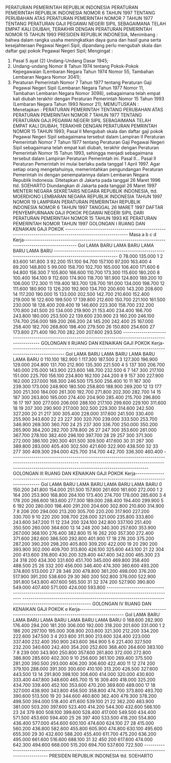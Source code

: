  PERATURAN PEMERINTAH REPUBLIK INDONESIA PERATURAN PEMERINTAH REPUBLIK INDONESIA NOMOR 6 TAHUN 1997 TENTANG PERUBAHAN ATAS PERATURAN PEMERINTAH NOMOR 7 TAHUN 1977 TENTANG PERATURAN GAJI PEGAWAI NEGERI SIPIL SEBAGAIMANA TELAH EMPAT KALI DIUBAH, TERAKHIR DENGAN PERATURAN PEMERINTAH NOMOR 15 TAHUN 1993 PRESIDEN REPUBLIK INDONESIA,
Menimbang :
 bahwa dalam rangka usaha meningkatkan daya guna dan hasil guna serta kesejahteraan Pegawai Negeri Sipil, dipandang perlu mengubah skala dan daftar gaji pokok Pegawai Negeri Sipil;
Mengingat :

1. Pasal 5 ayat (2) Undang-Undang Dasar 1945;
2. Undang-undang Nomor 8 Tahun 1974 tentang Pokok-Pokok Kepegawaian (Lembaran Negara Tahun 1974 Nomor 55, Tambahan Lembaran Negara Nomor 3041);
3. Peraturan Pemerintah Nomor 7 Tahun 1977 tentang Peraturan Gaji Pegawai Negeri Sipil (Lembaran Negara Tahun 1977 Nomor 11, Tambahan Lembaran Negara Nomor 3098), sebagaimana telah empat kali diubah terakhir dengan Peraturan Pemerintah Nomor 15 Tahun 1993 (Lembaran Negara Tahun 1993 Nomor 21);
MEMUTUSKAN :
 Menetapkan : PERATURAN PEMERINTAH TENTANG PERUBAHAN ATAS PERATURAN PEMERINTAH NOMOR 7 TAHUN 1977 TENTANG PERATURAN GAJI PEGAWAI NEGERI SIPIL SEBAGAIMANA TELAH EMPAT KALI DIUBAH, TERAKHIR DENGAN PERATURAN PEMRINTAH NOMOR 15 TAHUN 1993;
Pasal II
Mengubah skala dan daftar gaji pokok Pegawai Negeri Sipil sebagaimana tersebut dalam Lampiran II Peraturan Pemerintah Nomor 7 Tahun 1977 tentang Peraturan Gaji Pegawai Negeri Sipil sebagaimana telah empat kali diubah, terakhir dengan Peraturan Pemerintah Nomor 15 Tahun 1993, sehingga menjadi sebagaimana tersebut dalam Lampiran Peraturan Pemerintah ini. Pasal II…
Pasal II
Peraturan Pemerintah ini mulai berlaku pada tanggal 1 April 1997. Agar setiap orang mengetahuinya, memerintahkan pengundangan Peraturan Pemerintah ini dengan penempatannya dalam Lembaran Negara Republik Indonesia. Ditetapkan di Jakarta pada tanggal 26 Maret 1996 ttd. SOEHARTO Diundangkan di Jakarta pada tanggal 26 Maret 1997 MENTERI NEGARA SEKRETARIS NEGARA REPUBLIK INDONESIA, ttd. MOERDIONO LEMBARAN NEGARA REPUBLIK INDONESIA TAHUN 1997 NOMOR 19 LAMPIRAN PERATURAN PEMERINTAH REPUBLIK INDONESIA NOMOR 6 TAHUN 1997 TANGGAL 26 MARET 1997 DAFTAR PENYEMPURNAAN GAJI POKOK PEGAWAI NEGERI SIPIL DARI PERATURAN PEMERINTAH NOMOR 15 TAHUN 1993 KE PERATURAN PEMERINTAH NOMOR TAHUN 1997 GOLONGAN I RUANG DAN KENAIKAN GAJI POKOK --------------------------------------------------------------------------------------------------------- Masa a b c d Kerja---------------------------------------------------------------------------------------------------- Gol LAMA BARU LAMA BARU LAMA BARU LAMA BARU --------------------------------------------------------------------------------------------------------- 0 78.000 135.000 1 2 83.600 141.800 3 92.200 151.100 94.700 157.100 97.200 163.400 4 89.200 148.800 5 99.000 158.700 102.700 165.000 106.400 171.600 6 94.800 156.300 7 105.800 166.600 110.700 173.300 115.600 180.200 8 100.400 164.100 9 112.600 174.900 118.700 181.900 124.800 189.200 10 106.000 172.300 11 119.400 183.700 126.700 191.000 134.000 198.700 12 111.600 180.900 13 126.200 192.900 134.700 200.600 143.200 208.600 14 117.200 190.000 15 133.000 202.500 142.700 210.600 152.400 219.000 16 122.600 199.500 17 139.800 212.600 150.700 221.100 161.500 230.000 18 128.400 209.400 19 146.600 223.300 158.700 232.200 170.800 241.500 20 134.000 219.900 21 153.400 234.400 166.700 243.800 180.000 253.500 22 139.600 230.900 23 160.200 246.100 174.700 256.000 189.200 266.200 24 145.200 242.400 25 167.000 258.400 182.700 268.800 198.400 279.500 26 150.800 254.600 27 173.800 271.400 190.700 282.200 207.600 293.500 ------------------------------------------------------------------------------------------------------------ GOLONGAN II RUANG DAN KENAIKAN GAJI POKOK Kerja---------------------------------------------------------------------------------------------------- Gol LAMA BARU LAMA BARU LAMA BARU LAMA BARU 0 110.100 182.900 1 117.300 187.500 2 3 127.300 196.900 129.000 204.800 131.700 212.900 135.300 221.500 4 5 137 300 206.700 140.000 215.000 143.900 223.600 148.700 232.500 6 7 147 300 217.100 151.000 225.700 156.100 234.800 162.100 244.200 8 9 157 300 227.900 162.000 237.000 168.300 246.500 175.500 256.400 10 11 167 300 239.300 173.000 248.900 180.500 258.800 188.900 269.200 12 13 177 300 251.300 184.000 261.300 192.700 271.800 202.300 282.700 14 15 187 300 263.800 195.000 274.400 204.900 285.400 215.700 296.800 16 17 197 300 277.000 206.000 288.100 217.100 299.600 229.100 311.600 18 19 207 300 290.900 217.000 302.500 229.300 314.600 242.500 327.200 20 21 217 300 305.400 228.000 317.600 241.500 330.400 255.900 343.600 22 23 227 300 320.700 239.000 333.500 253.700 346.900 269.300 360.700 24 25 237 300 336.700 250.000 350.200 265.900 364.200 282.700 378.800 26 27 247 300 353.600 261.000 367.700 278.100 382.400 296.100 397.700 28 29 257 300 371.300 272.000 386.100 290.300 401.500 309.500 417.600 30 31 267 300 389.800 283.000 405.400 302.500 421.600 322.900 438.500 32 33 277 300 409.300 294.000 425.700 314.700 442.700 336.300 460.400 ----------------------------------------------------------------------------------------------------------- ----------------------------------------------------------------------------------------------------------- GOLONGAN III RUANG DAN KENAIKAN GAJI POKOK Kerja----------------------------------------------------------------------------------------------------- Gol LAMA BARU LAMA BARU LAMA BARU LAMA BARU 0 150.200 241.800 154.000 251.500 157.800 261.600 161.600 272.000 1 2 164 200 253.900 168.800 264.100 173.400 274.700 178.000 285.600 3 4 178 200 266.600 183.600 277.300 189.000 288.400 194.400 299.900 5 6 192 200 280.000 198.400 291.200 204.600 302.800 210.800 314.900 7 8 206 200 294.000 213.200 305.700 220.200 317.900 227.200 330.700 9 10 220 200 308.700 228.000 321.000 235.800 333.800 243.600 347.200 11 12 234 200 324.100 242.800 337.100 251.400 350.500 260.000 364.600 13 14 248 200 340.300 257.600 353.900 267.000 368.100 276.400 382.800 15 16 262 200 357.300 272.400 371.600 282.600 386.500 292.800 401.900 17 18 276 200 375.200 287.200 390.200 298.200 405.800 309.200 422.000 19 20 290 200 393.900 302.000 409.700 313.800 426.100 325.600 443.100 21 22 304 200 413.600 316.800 430.200 329.400 447.400 342.000 465.300 23 24 318 200 434.300 331.600 451.700 345.000 469.800 358.400 488.500 25 26 332 200 456.000 346.400 474.300 360.600 493.200 374.800 513.000 27 28 346 200 478.800 361.200 498.000 376.200 517.900 391.200 538.600 29 30 360 200 502.800 376.000 522.900 391.800 543.800 407.600 565.500 31 32 374 200 527.900 390.800 549.000 407.400 571.000 424.000 593.800 ---------------------------------------------------------------------------------------------------------- ----------------------------------------------------------------------------------------------------------- GOLONGAN IV RUANG DAN KENAIKAN GAJI POKOK e Kerja------------------------------------------------------------------------------------------------ Gol LAMA BARU LAMA BARU LAMA BARU LAMA BARU LAMA BARU 0 168.600 282.900 176.400 294.200 181.200 306.000 192.000 318.200 201.600 331.000 1 2 186 200 297.100 195.000 308.900 203.600 321.300 212.200 334.200 222.600 347.500 3 4 203 800 311.900 213.600 324.400 223.000 337.400 232.400 350.900 243.600 364.900 5 6 221.400 327.500 232.200 340.600 242.400 354.200 252.600 368.400 264.600 383.100 7 8 239 000 343.900 250.800 357.600 261.800 372.000 272.800 386.800 285.600 402.300 9 10 256.600 361.100 269.400 375.500 281.200 390.500 293.000 406.200 306.600 422.400 11 12 274 200 379.100 288.000 391.300 300.600 410.100 313.200 426.500 327.600 443.500 13 14 291.800 398.100 306.600 414.000 320.000 430.600 333.400 447.800 348.600 465.700 15 16 309.400 418.000 325.200 434.700 339.400 452.100 353.600 470.200 369.600 489.000 17 18 327.000 438.900 343.800 456.500 358.800 474.700 373.800 493.700 390.600 513.500 19 20 344.600 460.800 362.400 479.300 378.200 498.500 394.000 518.400 411.600 539.100 21 22 362.200 483.900 381.000 503.200 397.600 523.400 414.200 544.300 432.600 566.100 23 24 379 800 508.100 399.600 528.400 417.000 549.500 434.400 571.500 453.600 594.400 25 26 397 400 533.500 418.200 554.800 436.400 577.000 454.600 600.100 474.600 624.100 27 28 415.000 560.200 436.800 582.600 455.800 605.900 474.800 630.100 495.600 655.300 29 30 432.600 588.200 455.400 611.700 475.200 636.200 495.000 661.600 516.600 688.100 31 32 450 200 617.600 474.000 642.300 494.600 668.000 515.200 694.700 537.600 722.500 ----------------------------------------------------------------------------------------------------- PRESIDEN REPUBLIK INDONESIA ttd. SOEHARTO